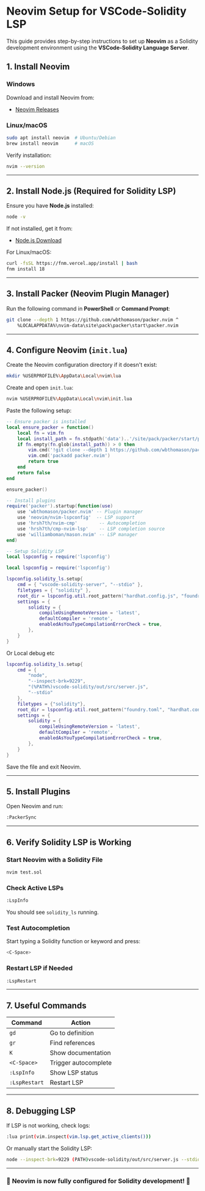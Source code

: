 # Neovim Setup for VSCode-Solidity LSP

This guide provides step-by-step instructions to set up **Neovim** as a Solidity development environment using the **VSCode-Solidity Language Server**.

## **1. Install Neovim**

### **Windows**
Download and install Neovim from:
- [Neovim Releases](https://github.com/neovim/neovim/releases)

### **Linux/macOS**
```sh
sudo apt install neovim  # Ubuntu/Debian
brew install neovim      # macOS
```

Verify installation:
```sh
nvim --version
```

---
## **2. Install Node.js (Required for Solidity LSP)**

Ensure you have **Node.js** installed:
```sh
node -v
```
If not installed, get it from:
- [Node.js Download](https://nodejs.org/)

For Linux/macOS:
```sh
curl -fsSL https://fnm.vercel.app/install | bash
fnm install 18
```

---
## **3. Install Packer (Neovim Plugin Manager)**

Run the following command in **PowerShell** or **Command Prompt**:
```sh
git clone --depth 1 https://github.com/wbthomason/packer.nvim ^
    %LOCALAPPDATA%\nvim-data\site\pack\packer\start\packer.nvim
```

---
## **4. Configure Neovim (`init.lua`)**

Create the Neovim configuration directory if it doesn't exist:
```sh
mkdir %USERPROFILE%\AppData\Local\nvim\lua
```

Create and open `init.lua`:
```sh
nvim %USERPROFILE%\AppData\Local\nvim\init.lua
```

Paste the following setup:
```lua
-- Ensure packer is installed
local ensure_packer = function()
    local fn = vim.fn
    local install_path = fn.stdpath('data')..'/site/pack/packer/start/packer.nvim'
    if fn.empty(fn.glob(install_path)) > 0 then
        vim.cmd('!git clone --depth 1 https://github.com/wbthomason/packer.nvim '..install_path)
        vim.cmd('packadd packer.nvim')
        return true
    end
    return false
end

ensure_packer()

-- Install plugins
require('packer').startup(function(use)
    use 'wbthomason/packer.nvim' -- Plugin manager
    use 'neovim/nvim-lspconfig'  -- LSP support
    use 'hrsh7th/nvim-cmp'        -- Autocompletion
    use 'hrsh7th/cmp-nvim-lsp'    -- LSP completion source
    use 'williamboman/mason.nvim' -- LSP manager
end)

-- Setup Solidity LSP
local lspconfig = require('lspconfig')

local lspconfig = require('lspconfig')

lspconfig.solidity_ls.setup{
    cmd = { "vscode-solidity-server", "--stdio" },
    filetypes = { "solidity" },
    root_dir = lspconfig.util.root_pattern("hardhat.config.js", "foundry.toml", ".git"),
    settings = {
        solidity = {
            compileUsingRemoteVersion = 'latest',
            defaultCompiler = 'remote',
            enabledAsYouTypeCompilationErrorCheck = true,
        },
    }
}

```
Or Local debug etc

```lua
lspconfig.solidity_ls.setup{
    cmd = {
        "node",
        "--inspect-brk=9229",
        "(%PATH%)vscode-solidity/out/src/server.js",
        "--stdio"
    },
    filetypes = {"solidity"},
    root_dir = lspconfig.util.root_pattern("foundry.toml", "hardhat.config.js", ".git"),
    settings = {
        solidity = {
            compileUsingRemoteVersion = 'latest',
            defaultCompiler = 'remote',
            enabledAsYouTypeCompilationErrorCheck = true,
        },
    }
}
```

Save the file and exit Neovim.

---
## **5. Install Plugins**
Open Neovim and run:
```sh
:PackerSync
```

---
## **6. Verify Solidity LSP is Working**
### **Start Neovim with a Solidity File**
```sh
nvim test.sol
```

### **Check Active LSPs**
```sh
:LspInfo
```
You should see `solidity_ls` running.

### **Test Autocompletion**
Start typing a Solidity function or keyword and press:
```sh
<C-Space>
```

### **Restart LSP if Needed**
```sh
:LspRestart
```

---
## **7. Useful Commands**
| Command | Action |
|---------|--------|
| `gd` | Go to definition |
| `gr` | Find references |
| `K` | Show documentation |
| `<C-Space>` | Trigger autocomplete |
| `:LspInfo` | Show LSP status |
| `:LspRestart` | Restart LSP |

---
## **8. Debugging LSP**
If LSP is not working, check logs:
```sh
:lua print(vim.inspect(vim.lsp.get_active_clients()))
```
Or manually start the Solidity LSP:
```sh
node --inspect-brk=9229 (PATH)vscode-solidity/out/src/server.js --stdio
```

---
### 🎉 **Neovim is now fully configured for Solidity development!** 🚀